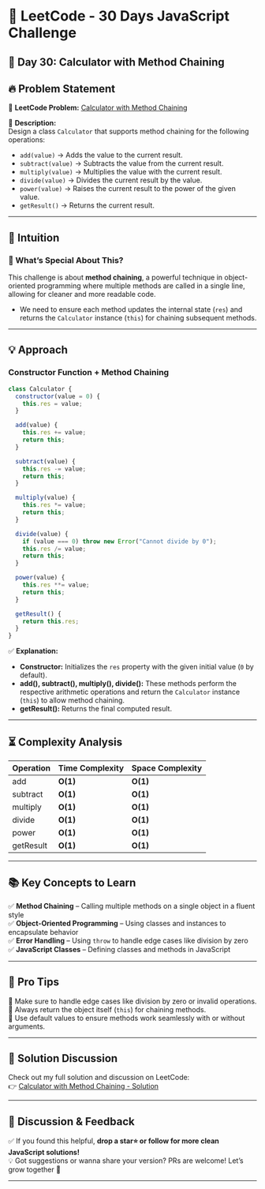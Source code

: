# 🚀 LeetCode - 30 Days JavaScript Challenge

## 📅 Day 30: Calculator with Method Chaining

## 🔥 Problem Statement

🔗 **LeetCode Problem:** [Calculator with Method Chaining](https://leetcode.com/problems/calculator-with-method-chaining/description/)

📌 **Description:**  
Design a class `Calculator` that supports method chaining for the following operations:

- `add(value)` → Adds the value to the current result.
- `subtract(value)` → Subtracts the value from the current result.
- `multiply(value)` → Multiplies the value with the current result.
- `divide(value)` → Divides the current result by the value.
- `power(value)` → Raises the current result to the power of the given value.
- `getResult()` → Returns the current result.

---

## 🧠 Intuition

### 🔎 What’s Special About This?

This challenge is about **method chaining**, a powerful technique in object-oriented programming where multiple methods are called in a single line, allowing for cleaner and more readable code.

- We need to ensure each method updates the internal state (`res`) and returns the `Calculator` instance (`this`) for chaining subsequent methods.

---

## 💡 Approach

### **Constructor Function + Method Chaining**

```js
class Calculator {
  constructor(value = 0) {
    this.res = value;
  }

  add(value) {
    this.res += value;
    return this;
  }

  subtract(value) {
    this.res -= value;
    return this;
  }

  multiply(value) {
    this.res *= value;
    return this;
  }

  divide(value) {
    if (value === 0) throw new Error("Cannot divide by 0");
    this.res /= value;
    return this;
  }

  power(value) {
    this.res **= value;
    return this;
  }

  getResult() {
    return this.res;
  }
}
```

✅ **Explanation:**

- **Constructor:** Initializes the `res` property with the given initial value (`0` by default).
- **add(), subtract(), multiply(), divide():** These methods perform the respective arithmetic operations and return the `Calculator` instance (`this`) to allow method chaining.
- **getResult():** Returns the final computed result.

---

## ⏳ Complexity Analysis

| Operation | Time Complexity | Space Complexity |
| --------- | --------------- | ---------------- |
| add       | **O(1)**        | **O(1)**         |
| subtract  | **O(1)**        | **O(1)**         |
| multiply  | **O(1)**        | **O(1)**         |
| divide    | **O(1)**        | **O(1)**         |
| power     | **O(1)**        | **O(1)**         |
| getResult | **O(1)**        | **O(1)**         |

---

## 📚 Key Concepts to Learn

✅ **Method Chaining** – Calling multiple methods on a single object in a fluent style  
✅ **Object-Oriented Programming** – Using classes and instances to encapsulate behavior  
✅ **Error Handling** – Using `throw` to handle edge cases like division by zero  
✅ **JavaScript Classes** – Defining classes and methods in JavaScript

---

## 🚀 Pro Tips

🔹 Make sure to handle edge cases like division by zero or invalid operations.  
🔹 Always return the object itself (`this`) for chaining methods.  
🔹 Use default values to ensure methods work seamlessly with or without arguments.

---

## 🔗 Solution Discussion

Check out my full solution and discussion on LeetCode:  
👉 [Calculator with Method Chaining - Solution](https://leetcode.com/problems/calculator-with-method-chaining/solutions/6645988/2726-calculator-with-method-chaining-sol-asjz)

---

## 💬 **Discussion & Feedback**

✅ If you found this helpful, **drop a star⭐ or follow for more clean JavaScript solutions!**  
💡 Got suggestions or wanna share your version? PRs are welcome! Let’s grow together 🚀

---
